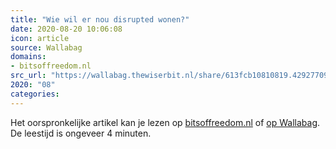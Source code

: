```yaml
---
title: "Wie wil er nou disrupted wonen?"
date: 2020-08-20 10:06:08
icon: article
source: Wallabag
domains:
- bitsoffreedom.nl
src_url: "https://wallabag.thewiserbit.nl/share/613fcb10810819.42927709"
2020: "08"
categories:
---
```

Het oorspronkelijke artikel kan je lezen op [bitsoffreedom.nl](https://www.bitsoffreedom.nl/2019/03/27/wie-wil-er-nou-disrupted-wonen/) of [op Wallabag](https://wallabag.thewiserbit.nl/share/613fcb10810819.42927709). De leestijd is ongeveer 4 minuten.